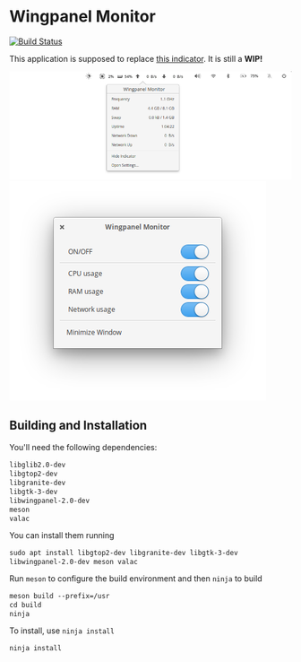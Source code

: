 # Wingpanel Monitor

[![Build Status](https://travis-ci.org/PlugaruT/wingpanel-monitor.svg?branch=master)](https://travis-ci.org/PlugaruT/wingpanel-monitor)

This application is supposed to replace [this indicator](https://github.com/PlugaruT/wingpanel-indicator-sys-monitor). It is still a **WIP!**

![Screenshot](data/screenshot_1.png)
![Screenshot](data/screenshot_2.png)


## Building and Installation

You'll need the following dependencies:

```
libglib2.0-dev
libgtop2-dev
libgranite-dev
libgtk-3-dev
libwingpanel-2.0-dev
meson
valac
```

You can install them running
```
sudo apt install libgtop2-dev libgranite-dev libgtk-3-dev libwingpanel-2.0-dev meson valac
```

Run `meson` to configure the build environment and then `ninja` to build

```
meson build --prefix=/usr
cd build
ninja
```

To install, use `ninja install`

```
ninja install
```